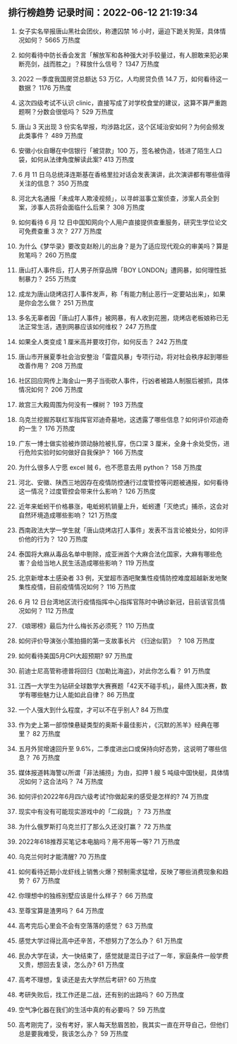 
## 排行榜趋势 记录时间：2022-06-12 21:19:34
  
  1. 女子实名举报唐山黑社会团伙，称遭囚禁 16 小时，逼迫下跪关狗笼，具体情况如何？ 5665 万热度
    
  2. 如何看待中防长香会发言「解放军和各种强大对手较量过，有人胆敢来犯必果断亮剑，战而胜之」？释放什么信号？ 1347 万热度
    
  3. 2022 一季度我国房贷总额达 53 万亿，人均房贷负债 14.7 万，如何看待这一数据？ 1176 万热度
    
  4. 这次四级考试不认识 clinic，直接写成了对学校食堂的建议，这算不算严重跑题啊？分数会很低吗？ 529 万热度
    
  5. 唐山 3 天出现 3 份实名举报，均涉路北区，这个区域治安如何？为何会频发此类事件？ 489 万热度
    
  6. 安徽小伙自曝在中信银行「被贷款」100 万，签名被伪造，钱进了陌生人口袋，如何从法律角度解读此案? 413 万热度
    
  7. 6 月 11 日乌总统泽连斯基在香格里拉对话会发表演讲，此次演讲都有哪些值得关注的信息？ 350 万热度
    
  8. 河北大名通报「未成年人欺凌视频」，以寻衅滋事立案侦查，涉案人员全到案，涉事人员将会面临什么后果？ 308 万热度
    
  9. 如何看待 6 月 12 日中国知网向个人用户直接提供查重服务，研究生学位论文可免费查重 3 次？ 277 万热度
    
  10. 为什么《梦华录》要改变赵盼儿的出身？是为了适应现代观众的审美吗？算是败笔吗？ 260 万热度
    
  11. 唐山打人事件后，打人男子所穿品牌「BOY LONDON」遭网暴，如何理性抵制暴力？ 255 万热度
    
  12. 成龙为唐山烧烤店打人事件发声，称「有能力制止恶行一定要站出来」，如果是你会怎么做？ 251 万热度
    
  13. 多名无辜者因「唐山打人事件」被网暴，有人收到花圈，烧烤店老板娘称已无法正常生活，遇到网暴应该如何维权？ 247 万热度
    
  14. 如果全人类变成 1 厘米高并要攻打你，如何反击？ 242 万热度
    
  15. 唐山市开展夏季社会治安整治「雷霆风暴」专项行动，将对社会秩序起到哪些改善作用？ 208 万热度
    
  16. 社区回应网传上海金山一男子当街砍人事件，行凶者被路人制服后被抓，具体情况如何？ 206 万热度
    
  17. 故宫三大殿周围为何没有一棵树？ 193 万热度
    
  18. 乌克兰挖掘苏联红军指挥官邓迪奇墓地，这透露了哪些信息？如何评价邓迪奇的一生？ 176 万热度
    
  19. 广东一博士做实验被炸颈动脉险被扎穿，伤口深 3 厘米，全身十余处受伤，进行危险实验时如何做好自我保护？ 166 万热度
    
  20. 为什么很多人宁愿 excel 贼 6，也不愿意去用 python？ 158 万热度
    
  21. 河北、安徽、陕西三地因存在疫情防控通行过度管控等问题被通报，如何看待这一情况？过度管控会带来什么影响？ 126 万热度
    
  22. 近年来蚯蚓干价格暴涨，电蚯蚓机销量上升，蚯蚓遭「灭绝式」捕杀，这会对自然环境造成哪些影响？ 121 万热度
    
  23. 西南政法大学一学生就「唐山烧烤店打人事件」发表不当言论被处分，如何评价他的行为？ 120 万热度
    
  24. 泰国将大麻从毒品名单中剔除，成亚洲首个大麻合法化国家，大麻有哪些危害？会给当地人民生活造成哪些影响？ 119 万热度
    
  25. 北京新增本土感染者 33 例，天堂超市酒吧聚集性疫情防控难度超越新发地聚集性疫情，目前疫情情况如何？ 116 万热度
    
  26. 6 月 12 日台湾地区流行疫情指挥中心指挥官陈时中确诊新冠，目前该官员情况如何？ 112 万热度
    
  27. 《琅琊榜》最后为什么梅长苏必须死？ 110 万热度
    
  28. 如何评价导演张小策拍摄的第一支故事长片 《归途似箭》 ？ 108 万热度
    
  29. 如何看待美国5月CPI大超预期? 97 万热度
    
  30. 前迪士尼高管称德普将回归《加勒比海盗》，对此你怎么看？ 91 万热度
    
  31. 江西一大学生为钻研全球数学大赛赛题「42天不碰手机」，最终入围决赛，数学有哪些魅力让人能如此自律？ 86 万热度
    
  32. 一个人强大到什么程度，才可以不在乎别人? 84 万热度
    
  33. 作为史上第一部惊悚悬疑类型的奥斯卡最佳影片，《沉默的羔羊》经典在哪里？ 82 万热度
    
  34. 五月外贸增速回升至 9.6%，二季度进出口或保持向好态势，这说明了哪些信息？ 76 万热度
    
  35. 媒体报道韩海警以所谓「非法捕捞」为由，扣押 1 艘 5 吨级中国快艇，具体情况如何？这合法吗？ 74 万热度
    
  36. 如何评价2022年6月四六级考试?你做起来的感受是怎样的? 74 万热度
    
  37. 现实中有没有可能现实游戏中的「二段跳」？ 73 万热度
    
  38. 为什么俄罗斯打乌克兰打了那么久还没打赢？ 72 万热度
    
  39. 2022年618推荐买笔记本电脑吗？用不用等一等? 71 万热度
    
  40. 乌克兰何时才能清醒? 70 万热度
    
  41. 如何看待近期小龙虾线上销售火爆？预制需求猛增，反映了哪些消费现象和趋势？ 67 万热度
    
  42. 你理想中的独栋别墅应该是什么样子？ 66 万热度
    
  43. 至尊宝算是渣男吗？ 64 万热度
    
  44. 高考完后心里会不会有空落落的感觉？ 63 万热度
    
  45. 感觉大学过得比高中还辛苦，不想努力了怎么办？ 61 万热度
    
  46. 民办大学在读，大一快结束了，感觉就是混日子过了一年，家庭条件一般学费又贵，想回去复读，怎么办? 61 万热度
    
  47. 高考不理想，复读还是去大学然后考研? 60 万热度
    
  48. 考研失败后，找工作还是二战，还有别的出路吗？ 60 万热度
    
  49. 空气净化器在我们的生活中真的有必要吗？ 59 万热度
    
  50. 高考刚完了，没有考好，家人每天愁眉苦脸，我其实一直在开导自己，但他们总是要我难受，我该怎么办？ 59 万热度
    